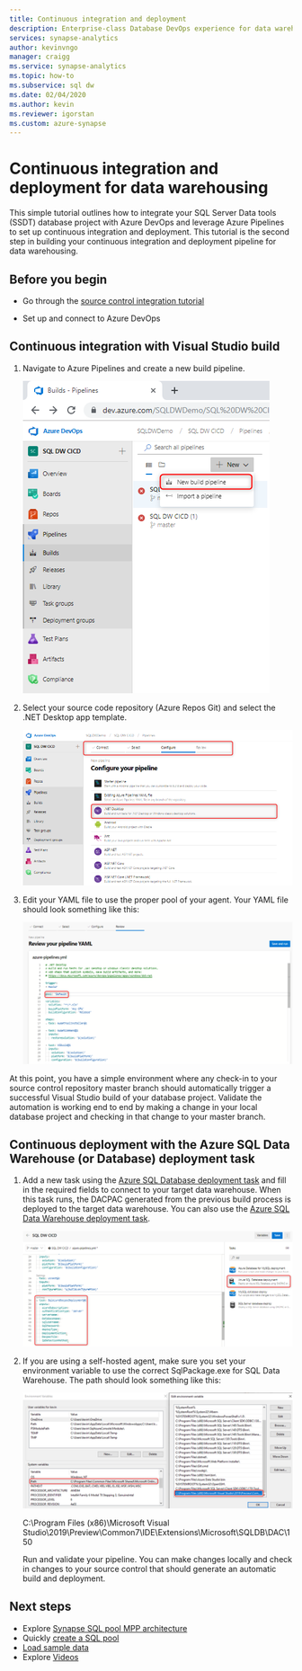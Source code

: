 ```yaml
---
title: Continuous integration and deployment 
description: Enterprise-class Database DevOps experience for data warehousing with built-in support for continuous integration and deployment using Azure Pipelines.
services: synapse-analytics
author: kevinvngo 
manager: craigg
ms.service: synapse-analytics
ms.topic: how-to
ms.subservice: sql dw 
ms.date: 02/04/2020
ms.author: kevin
ms.reviewer: igorstan
ms.custom: azure-synapse
---
```

# Continuous integration and deployment for data warehousing

This simple tutorial outlines how to integrate your SQL Server Data tools (SSDT) database project with Azure DevOps and leverage Azure Pipelines to set up continuous integration and deployment. This tutorial is the second step in building your continuous integration and deployment pipeline for data warehousing.

## Before you begin

- Go through the [source control integration tutorial](sql-data-warehouse-source-control-integration.md)

- Set up and connect to Azure DevOps

## Continuous integration with Visual Studio build

1. Navigate to Azure Pipelines and create a new build pipeline.

      ![New Pipeline](./media/sql-data-warehouse-continuous-integration-and-deployment/1-new-build-pipeline.png "New Pipeline")

2. Select your source code repository (Azure Repos Git) and select the .NET Desktop app template.

      ![Pipeline Setup](./media/sql-data-warehouse-continuous-integration-and-deployment/2-pipeline-setup.png "Pipeline Setup")

3. Edit your YAML file to use the proper pool of your agent. Your YAML file should look something like this:

      ![YAML](./media/sql-data-warehouse-continuous-integration-and-deployment/3-yaml-file.png "YAML")

At this point, you have a simple environment where any check-in to your source control repository master branch should automatically trigger a successful Visual Studio build of your database project. Validate the automation is working end to end by making a change in your local database project and checking in that change to your master branch.

## Continuous deployment with the Azure SQL Data Warehouse (or Database) deployment task

1. Add a new task using the [Azure SQL Database deployment task](/azure/devops/pipelines/targets/azure-sqldb) and fill in the required fields to connect to your target data warehouse. When this task runs, the DACPAC generated from the previous build process is deployed to the target data warehouse. You can also use the [Azure SQL Data Warehouse deployment task](https://marketplace.visualstudio.com/items?itemName=ms-sql-dw.SQLDWDeployment).

      ![Deployment Task](./media/sql-data-warehouse-continuous-integration-and-deployment/4-deployment-task.png "Deployment Task")

2. If you are using a self-hosted agent, make sure you set your environment variable to use the correct SqlPackage.exe for SQL Data Warehouse. The path should look something like this:

      ![Environment Variable](./media/sql-data-warehouse-continuous-integration-and-deployment/5-environment-variable-preview.png "Environment Variable")

   C:\Program Files (x86)\Microsoft Visual Studio\2019\Preview\Common7\IDE\Extensions\Microsoft\SQLDB\DAC\150  

   Run and validate your pipeline. You can make changes locally and check in changes to your source control that should generate an automatic build and deployment.

## Next steps

- Explore [Synapse SQL pool MPP architecture](massively-parallel-processing-mpp-architecture.md)
- Quickly [create a SQL pool](create-data-warehouse-portal.md)
- [Load sample data](load-data-from-azure-blob-storage-using-polybase.md)
- Explore [Videos](sql-data-warehouse-videos.md)
